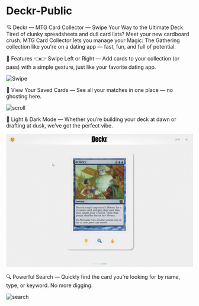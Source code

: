 # Deckr-Public
💘 Deckr — MTG Card Collector — Swipe Your Way to the Ultimate Deck
Tired of clunky spreadsheets and dull card lists? Meet your new cardboard crush. MTG Card Collector lets you manage your Magic: The Gathering collection like you're on a dating app — fast, fun, and full of potential.

🔮 Features
👈👉 Swipe Left or Right — Add cards to your collection (or pass) with a simple gesture, just like your favorite dating app.

![Swipe](swipe.gif)




📂 View Your Saved Cards — See all your matches in one place — no ghosting here.

![scroll](scroll.gif)


🌙 Light & Dark Mode — Whether you’re building your deck at dawn or drafting at dusk, we’ve got the perfect vibe.

![lightmode](nightmode.gif)



🔍 Powerful Search — Quickly find the card you’re looking for by name, type, or keyword. No more digging.

![search](search.gif)
